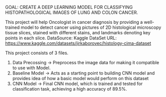 GOAL: CREATE A DEEP LEARNING MODEL FOR CLASSIFYING HISTOPATHOLOGICAL IMAGES OF LUNG AND COLON CANCER.

This project will help Oncologist in cancer diagnosis by providing a well-trained model to detect cancer using pictures of 2D histological microscopy tissue slices, stained with different stains, and landmarks denoting key points in each slice. 
DataSource: Kaggle
DataSet URL: https://www.kaggle.com/datasets/jirkaborovec/histology-cima-dataset

This project consists of 3 files.
1) Data Precossing -> Preprocess the image data for making it compatible to use with Model.
2) Baseline Model  -> Acts as a starting point to building CNN model and provides idea of how a basic model would perform on this dataset
3) CNN Model -> Final CNN model, which is trained and tested for classification task, achieving a high accuracy of 89.5%.

